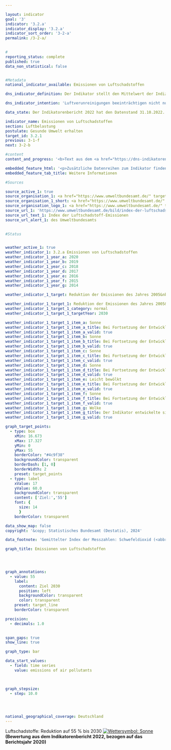 ```yaml
---

layout: indicator        
goal: '3'        
indicator: '3.2.a'        
indicator_display: '3.2.a'        
indicator_sort_order: '3-2-a'        
permalink: /3-2-a/        
        

#
reporting_status: complete        
published: true        
data_non_statistical: false        


#Metadata        
national_indicator_available: Emissionen von Luftschadstoffen        

dns_indicator_definition: Der Indikator stellt den Mittelwert der Indizes der nationalen Emissionen der fünf Luftschadstoffe Schwefeldioxid (<abbr title="Schwefeldioxid" tabindex="0">SO₂</abbr>), Stickstoffoxid (<abbr title="Stickstoffoxid" tabindex="0">NOₓ</abbr>), Ammoniak (<abbr title="Ammoniak" tabindex="0">NH₃</abbr>), flüchtige organische Verbindungen (<abbr title="Non-methane volatile organic compounds (Flüchtige organische Verbindungen ohne Methan)" tabindex="0">NMVOC</abbr>) und Feinstaub (<abbr title="Feinstaub (Durchmesser kleiner 2,5&nbsp;Mikrometer)" tabindex="0">PM₂.₅</abbr>) dar.        

dns_indicator_intention: 'Luftverunreinigungen beeinträchtigen nicht nur die Gesundheit der Menschen, sondern auch Ökosysteme und Artenvielfalt. Das ungewichtete Mittel der Emissionen bestimmter Luftschadstoffe soll daher bis zum Jahr 2030&nbsp;um 45&nbsp;% gegenüber dem Jahr 2005&nbsp;sinken. Dieses Ziel basiert auf der Verpflichtung Deutschlands gegenüber der Europäischen Union (<abbr title="Europäische Union" tabindex="0">EU</abbr>), den Ausstoß der einzelnen Luftschadstoffe bis 2030&nbsp;wie folgt zu reduzieren: Schwefeldioxid (<abbr title="Schwefeldioxid" tabindex="0">SO₂</abbr>) um 58&nbsp;%, Stickstoffoxid (<abbr title="Stickstoffoxid" tabindex="0">NOₓ</abbr>) um 65&nbsp;%, Ammoniak (<abbr title="Ammoniak" tabindex="0">NH₃</abbr>) um 29&nbsp;%, flüchtige organische Verbindungen (<abbr title="Non-methane volatile organic compounds (Flüchtige organische Verbindungen ohne Methan)" tabindex="0">NMVOC</abbr>) um 28&nbsp;% und Feinstaub (<abbr title="Feinstaub (Durchmesser kleiner 2,5&nbsp;Mikrometer)" tabindex="0">PM₂.₅</abbr>) um 43&nbsp;%.'        

data_state: Der Indikatorenbericht 2022 hat den Datenstand 31.10.2022. Die Daten auf dieser Plattform werden regelmäßig aktualisiert, sodass online aktuellere Daten verfügbar sein können als im <a href="https://dns-indikatoren.de/publications_reports/">Indikatorenbericht 2022</a> veröffentlicht.        

indicator_name: Emissionen von Luftschadstoffen        
section: Luftbelastung        
postulate: Gesunde Umwelt erhalten        
target_id: 3.2.1        
previous: 3-1-f        
next: 3-2-b        

#content         
content_and_progress: '<b>Text aus dem <a href="https://dns-indikatoren.de/publications_reports/">Indikatorenbericht 2022&nbsp;</a></b><br><br>Dieser Indikator fasst als ungewichtetes, arithmetisches Mittel die prozentuale Entwicklung der in Deutschland freigesetzten Emissionen von Schwefeldioxid (<abbr title="Schwefeldioxid" tabindex="0">SO₂</abbr>), Stickstoffoxid (<abbr title="Stickstoffoxid" tabindex="0">NOₓ</abbr>), Ammoniak (<abbr title="Ammoniak" tabindex="0">NH₃</abbr>), flüchtigen organischen Verbindungen (<abbr title="Non-methane volatile organic compounds (Flüchtige organische Verbindungen ohne Methan)" tabindex="0">NMVOC</abbr>) und Feinstaub (<abbr title="Feinstaub (Durchmesser kleiner 2,5&nbsp;Mikrometer)" tabindex="0">PM₂.₅</abbr>) zusammen. Somit werden Veränderungsraten der einzelnen Luftschadstoffe gleichwertig miteinander verrechnet, auch wenn diese andere Ursachen und andere Wirkungen haben. Damit ist dieser Indikator nur indirekt von der Erfüllung der gegenüber der Europäischen Union (<abbr title="Europäische Union" tabindex="0">EU</abbr>) verpflichtenden Emissionsminderungsziele abhängig. Es ist also möglich, dass die Reduktionsziele für den Gesamtindikator erreicht, während die Emissionsminderungsziele für einzelne Schadstoffe verfehlt werden.<br><br>Die Ausgangsdaten, die als Basis für die Berichtspflicht nach der Genfer Luftreinhaltekonvention (<abbr title="Convention on Long-Range Transboundary Air Pollution (Genfer Luftreinhaltekonvention)" tabindex="0">CLRTAP</abbr>) und der National-Emission-Ceilings-(<abbr title="National Emission Ceilings Directive (Richtlinie über nationale Emissionshöchstmengen)" tabindex="0">NEC</abbr>-)Richtlinie dienen, werden jährlich vom Umweltbundesamt berechnet. Von den Umweltökonomischen Gesamtrechnungen (<abbr title="Umweltökonomische Gesamtrechnungen" tabindex="0">UGR</abbr>) des Statistischen Bundesamtes werden sie weiter aufbereitet und die einzelnen Emissionen unter anderem nach verschiedenen Produktionsbereichen und privaten Haushalten ausgewiesen.<br><br>Die Emissionen von Luftschadstoffen insgesamt gingen bis zum Jahr 2020&nbsp;um 34,8&nbsp;% im Vergleich zu 2005&nbsp;zurück. Damit bewegte sich der Indikator in die angestrebte Richtung und würde bei gleichbleibender Entwicklung das Ziel für 2030&nbsp;erreichen. Der Ausstoß der einzelnen Schadstoffe veränderte sich im Zeitraum 2005&nbsp;bis 2020&nbsp;dabei unterschiedlich stark. Basierend auf der Entwicklung der letzten Jahre können die Reduktionsziele bis 2030, für die sich Deutschland gegenüber der <abbr title="Europäische Union" tabindex="0">EU</abbr> verpflichtet hat, jedoch für alle einzelnen Luftschadstoffe erreicht werden.<br><br>Die Emissionen von flüchtigen organischen Verbindungen (<abbr title="Non-methane volatile organic compounds (Flüchtige organische Verbindungen ohne Methan)" tabindex="0">NMVOC</abbr>), welche vornehmlich beim industriellen Gebrauch von Lösungsmitteln entstehen, konnten im angegebenen Zeitraum mit 30,4&nbsp;% deutlich reduziert werden.<br><br>Im angegebenen Zeitraum verringerten sich die Emissionen von Feinstaub (<abbr title="Feinstaub (Durchmesser kleiner 2,5&nbsp;Mikrometer)" tabindex="0">PM₂.₅</abbr>) um 39,8&nbsp;%. Der größte Teil der Feinstaub-Emissionen entfiel 2020&nbsp;auf die Haushalte und Kleinverbraucher mit 26,9&nbsp;%. 25,9&nbsp;% stammten von der Industrie. Auf den Verkehr entfielen 26,5&nbsp;% der Feinstaub-Emissionen und damit 9,3&nbsp;Prozentpunkte weniger als 2005.<br><br>Die Emissionen von Stickstoffoxiden (<abbr title="Stickstoffoxid" tabindex="0">NOₓ</abbr>) verringerten sich bis 2020, verglichen mit 2005, um 40,1&nbsp;% und damit in die angestrebte Richtung. Der Hauptanteil an Stickstoffoxiden wurde 2020&nbsp;vor allem im Verkehr und in der Energiewirtschaft emittiert.<br><br>Die Emissionen von Schwefeldioxid (<abbr title="Schwefeldioxid" tabindex="0">SO₂</abbr>), welche hauptsächlich in der Energiewirtschaft entstehen, sind im betrachteten Zeitraum um 50,8&nbsp;% gesunken.<br><br>Die Emissionen von Ammoniak (NH) sind in den Jahren 2019&nbsp;und 2020&nbsp;erstmals deutlich unter das Niveau von 2005&nbsp;gesunken. Im gesamten Betrachtungszeitraum 2005&nbsp;bis 2020&nbsp;beläuft sich der Rückgang auf 10,9&nbsp;%. Von 2005&nbsp;bis 2018&nbsp;sind die Ammoniak-Emissionen jedoch zeitweise angestiegen, sodass für den gesamten Zeitraum nur ein leichter Rückgang zu verzeichnen ist. Der kurzzeitige Anstieg zwischen 2005&nbsp;und 2018&nbsp;ist hauptsächlich auf die landwirtschaftliche Bodennutzung, unter anderem die Ausbringung von Gärresten aus der Vergärung von Energiepflanzen, zurückzuführen. Landwirtschaftliche Bodennutzung ist für etwa die Hälfte der Ammoniak-Emissionen verantwortlich. Die Emissionen aus dieser Quellgruppe stiegen im Zeitraum 2005&nbsp;bis 2018&nbsp;an. Sie sind seit 2016&nbsp;rückläufig und liegen seit 2019&nbsp;erstmals unter dem Niveau von 2005.'        

embedded_feature_html: '<p>Zusätzliche Datenreihen zum Indikator finden Sie <a href="https://dnsTestEnvironment.github.io/dns-indicators/public/AddInfos/de/3_2_a.pdf" target="_blank" >hier</a>.</p><br><small>Hinweis: PDF-Dokumente können Sie sich (je nach Browsereinstellung) direkt in Ihrem Browser anzeigen lassen oder Sie laden das PDF-Dokument herunter und öffnen es mit einem PDF-Reader Ihrer Wahl. Eine Anleitung wie Sie für ausgewählte Browser die entsprechende Einstellung ändern können, finden Sie <a href="https://dns-indikatoren.de/guidance/">hier</a>.</small>'
embedded_feature_tab_title: Weitere Informationen        

#Sources        

source_active_1: true
source_organisation_1: <a href="https://www.umweltbundesamt.de/" target="_blank" onclick="return confirm_alert('des Umweltbundesamts', 'De')">Umweltbundesamt</a>
source_organisation_1_short: <a href="https://www.umweltbundesamt.de/" target="_blank" onclick="return confirm_alert('des Umweltbundesamts', 'De')">Umweltbundesamt</a>
source_organisation_logo_1: <a href="https://www.umweltbundesamt.de/" target="_blank" onclick="return confirm_alert('des Umweltbundesamts', 'De')"><img src="https://dnsTestEnvironment.github.io/dns-indicators/public/OrgImgDe/uba.png" alt="Umweltbundesamt" title=" Klicken Sie hier um zur Homepage der Organisation Umweltbundesamt zu gelangen." style="height:60px; width:148px; border:transparent"/></a>
source_url_1: 'https://www.umweltbundesamt.de/bild/index-der-luftschadstoff-emissionen'
source_url_text_1: Index der Luftschadstoff-Emissionen
source_url_alert_1: des Umweltbundesamts
        

#Status        


weather_active_1: true
weather_indicator_1: 3.2.a Emissionen von Luftschadstoffen
weather_indicator_1_year_a: 2020
weather_indicator_1_year_b: 2019
weather_indicator_1_year_c: 2018
weather_indicator_1_year_d: 2017
weather_indicator_1_year_e: 2016
weather_indicator_1_year_f: 2015
weather_indicator_1_year_g: 2014

weather_indicator_1_target: Reduktion der Emissionen des Jahres 2005&nbsp;auf 55&nbsp;% (ungewichtetes Mittel der fünf Schadstoffe) bis 2030

weather_indicator_1_target_1: Reduktion der Emissionen des Jahres 2005&nbsp;auf 55&nbsp;% (ungewichtetes Mittel der fünf Schadstoffe) bis 2030
weather_indicator_1_target_1_category: normal
weather_indicator_1_target_1_targetYear: 2030

weather_indicator_1_target_1_item_a: Sonne
weather_indicator_1_target_1_item_a_title: Bei Fortsetzung der Entwicklung aus 2020 wäre der Zielwert erreicht oder um weniger als 5&nbsp;% der Differenz zwischen Zielwert und dem Wert aus 2020 verfehlt worden.
weather_indicator_1_target_1_item_a_valid: true
weather_indicator_1_target_1_item_b: Sonne
weather_indicator_1_target_1_item_b_title: Bei Fortsetzung der Entwicklung aus 2019 wäre der Zielwert erreicht oder um weniger als 5&nbsp;% der Differenz zwischen Zielwert und dem Wert aus 2019 verfehlt worden.
weather_indicator_1_target_1_item_b_valid: true
weather_indicator_1_target_1_item_c: Sonne
weather_indicator_1_target_1_item_c_title: Bei Fortsetzung der Entwicklung aus 2018 wäre der Zielwert erreicht oder um weniger als 5&nbsp;% der Differenz zwischen Zielwert und dem Wert aus 2018 verfehlt worden.
weather_indicator_1_target_1_item_c_valid: true
weather_indicator_1_target_1_item_d: Sonne
weather_indicator_1_target_1_item_d_title: Bei Fortsetzung der Entwicklung aus 2017 wäre der Zielwert erreicht oder um weniger als 5&nbsp;% der Differenz zwischen Zielwert und dem Wert aus 2017 verfehlt worden.
weather_indicator_1_target_1_item_d_valid: true
weather_indicator_1_target_1_item_e: Leicht bewölkt
weather_indicator_1_target_1_item_e_title: Bei Fortsetzung der Entwicklung von 2016 wäre das Ziel um mindestens 5&nbsp;%, aber maximal um 20&nbsp;% der Differenz zwischen Zielwert und dem Wert aus 2016 verfehlt worden.
weather_indicator_1_target_1_item_e_valid: true
weather_indicator_1_target_1_item_f: Sonne
weather_indicator_1_target_1_item_f_title: Bei Fortsetzung der Entwicklung aus 2015 wäre der Zielwert erreicht oder um weniger als 5&nbsp;% der Differenz zwischen Zielwert und dem Wert aus 2015 verfehlt worden.
weather_indicator_1_target_1_item_f_valid: true
weather_indicator_1_target_1_item_g: Wolke
weather_indicator_1_target_1_item_g_title: Der Indikator entwickelte sich in 2014 zwar in die gewünschte Richtung auf das Ziel zu, bei Fortsetzung der Entwicklung wäre das Ziel im Zieljahr aber um mehr als 20 % der Differenz zwischen Zielwert und dem Wert aus 2014 verfehlt worden.
weather_indicator_1_target_1_item_g_valid: true        

graph_target_points:
  - type: box
    xMin: 16.673
    xMax: 17.327
    yMin: 0
    yMax: 55
    borderColor: "#4c9f38"
    backgroundColor: transparent
    borderDash: [1, 0]
    borderWidth: 2
    preset: target_points
  - type: label
    xValue: 17
    yValue: 60.0
    backgroundColor: transparent
    content: ['Ziel:','55']
    font: {
      size: 14
      }
    borderColor: transparent        

data_show_map: false        
copyright: '&copy; Statistisches Bundesamt (Destatis), 2024'        

data_footnote: 'Gemittelter Index der Messzahlen: Schwefeldioxid (<abbr title="Schwefeldioxid" tabindex="0">SO₂</abbr>), Stickstoffoxide (<abbr title="Stickstoffoxid" tabindex="0">NOₓ</abbr>), Ammoniak (<abbr title="Ammoniak" tabindex="0">NH₃</abbr>), flüchtige organische Verbindungen (<abbr title="Non-methane volatile organic compounds (Flüchtige organische Verbindungen ohne Methan)" tabindex="0">NMVOC</abbr>) und Feinstaub (<abbr title="Feinstaub (Durchmesser kleiner 2,5&nbsp;Mikrometer)" tabindex="0">PM₂.₅</abbr>).'        

graph_title: Emissionen von Luftschadstoffen        

        


graph_annotations:
  - value: 55
    label:
      content: Ziel 2030
      position: left
      backgroundColor: transparent
      color: transparent
    preset: target_line
    borderColor: transparent        

precision: 
  - decimals: 1.0
            

span_gaps: true        
show_line: true        

graph_type: bar        

data_start_values: 
  - field: time series
    value: emissions of air pollutants        

        

graph_stepsize: 
  - step: 10.0
            

                        

national_geographical_coverage: Deutschland                
---
```



<div>
  <div class="my-header">
    <label class="default">Luftschadstoffe: Reduktion auf 55&nbsp;% bis 2030
      <a href="https://dnsTestEnvironment.github.io/dns-indicators/status"><img src="https://sdg-indikatoren.de/public/Wettersymbole/Sonne.png" title="Bei Fortsetzung der Entwicklung aus 2020 wäre der Zielwert erreicht oder um weniger als 5&nbsp;% der Differenz zwischen Zielwert und dem Wert aus 2020 verfehlt worden." alt="Wettersymbol: Sonne"/>
      </a>
    </label>
  </div>
</div>
<div class="my-header-note">
  <label class="default"><b>(Bewertung aus dem Indikatorenbericht 2022, bezogen auf das Berichtsjahr 2020)
  </b></label>
</div>